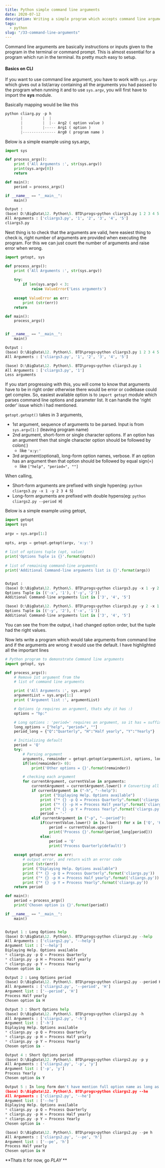 ```yaml
---
title: Python simple command line arguments
date: 2020-07-12
description: Writing a simple program which accepts command line arguments
tags:
  - python
slug: "/33-command-line-arguments"
---
```


Command line arguments are basically instructions or inputs given to the program in the terminal or command prompt. This is almost essential for a program which run in the terminal. Its pretty much easy to setup. 

#### Basics on CLI

If you want to use command line argument, you have to work with `sys.argv` which gives out a list/array containing all the arguments you had passed to the program when running it and to use `sys.argv`, you will first have to import the **sys** module.

Basically mapping would be like this
```py
python cliarg.py -p h
       |         |  |
       |         |  |-- Arg2 ( option value ) 
       |         |----- Arg1 ( option )
       |--------------- Arg0 ( program name )
```    

Below is a simple example using sys.argv, 

```py
import sys 

def process_args():
    print ('All Arguments :', str(sys.argv))
    print(sys.argv[0])   
    return

def main():
    period = process_args()

if __name__ == "__main__":
    main()

Output : 
(base) D:\BigData\12. Python\5. BTD\progs>python cliargs3.py 1 2 3 4 5
All Arguments : ['cliargs3.py', '1', '2', '3', '4', '5']
cliargs3.py
```

Next thing is to check that the arguments are valid, here easiest thing to check is, right number of arguments are provided when executing the program. For this we can just count the number of arguments and raise error when wrong. 

```py {7}
import getopt, sys 

def process_args():
    print ('All Arguments :', str(sys.argv))
    
    try: 
        if len(sys.argv) < 3:
            raise ValueError('Less arguments')
                
    except ValueError as err: 
        print (str(err))     
    return 

def main():
    process_args()


if __name__ == "__main__":
    main()

Output : 
(base) D:\BigData\12. Python\5. BTD\progs>python cliargs3.py 1 2 3 4 5
All Arguments : ['cliargs3.py', '1', '2', '3', '4', '5']

(base) D:\BigData\12. Python\5. BTD\progs>python cliargs3.py 1
All Arguments : ['cliargs3.py', '1']
Less arguments
```

If you start progressing with this, you will come to know that arguments have to be in right order otherwise there would be error or codebase could get complex. So, easiest available option is to `import getopt` module which parses command line options and parameter list. It can handle the 'right order' issue which i had mentioned. 

`getopt.getopt()` takes in 3 arguments,
* 1st argument, sequence of arguments to be parsed. Input is from `sys.argv[1:]` (leaving program name)
* 2nd argument, short-form or single character options. If an option has an argument then that single character option should be followed by colon(:)
  - like `'x:y:'`
* 3rd argument(optional), long-form option names, verbose. If an option has an argument then that option should be followed by equal sign(=)
  - like `["help", "period=", ""]`

When calling,
* Short-form arguments are prefixed with single hypen(eg: `python cliargs3.py -x 1 -y 2 3 4 5`)
* Long-form arguments are prefixed with double hypens(eg: `python cliargs2.py --period H`)

Below is a simple example using getopt,
```py
import getopt
import sys
 
argv = sys.argv[1:]
 
opts, args = getopt.getopt(argv, 'x:y:')
 
# list of options tuple (opt, value)
print('Options Tuple is {}'.format(opts))
 
# list of remaining command-line arguments
print('Additional Command-line arguments list is {}'.format(args))


Output : 
(base) D:\BigData\12. Python\5. BTD\progs>python cliargs3.py -x 1 -y 2 3 4 5
Options Tuple is [('-x', '1'), ('-y', '2')]
Additional Command-line arguments list is ['3', '4', '5']

(base) D:\BigData\12. Python\5. BTD\progs>python cliargs3.py -y 2 -x 1 3 4 5
Options Tuple is [('-y', '2'), ('-x', '1')]
Additional Command-line arguments list is ['3', '4', '5']
```

You can see the from the output, i had changed option order, but the tuple had the right values. 

Now lets write a program which would take arguments from command line and if the arguments are wrong it would use the default. I have highlighted all the important lines

```python {9,13,16,23}
# Python program to demonstrate Command line arguments
import getopt, sys 

def process_args():
    # Remove 1st argument from the 
    # list of command line arguments 

    print ('All Arguments :', sys.argv)
    argumentList = sys.argv[1:] 
    print ('Argument list :', argumentList)

    # Options (p requires an argument, thats why it has :)
    options = "hp:"

    # Long options : 'period=' requires an argument, so it has = suffixed
    long_options = ["help", "period=", ""]   
    period_long = {"Q":"Quarterly", "H":"Half yearly", "Y":"Yearly"}

    # Initializing default
    period = 'Q'
    try: 
        # Parsing argument 
        arguments, remainder = getopt.getopt(argumentList, options, long_options) 
        if(len(remainder)> 0):
            print('Other options = {}'.format(remainder))

        # checking each argument
        for currentArgument, currentValue in arguments:
            currentArgument = currentArgument.lower() # Converting all options to lowercase
            if currentArgument in ("-h", "--help"):
                print ("Diplaying Help. Options available") 
                print ("* {} -p Q = Process Quarterly".format('cliargs.py')) 
                print ("* {} -p H = Process Half yearly".format('cliargs.py')) 
                print ("* {} -p Y = Process Yearly".format('cliargs.py')) 
                period = '-'
            elif currentArgument in ("-p", "--period"): 
                if(currentValue.lower() in [x.lower() for x in ['Q', 'H', 'Y']]):
                    period = currentValue.upper()
                    print('Process {}'.format(period_long[period]))
                else:
                    period = 'Q'
                    print('Process Quarterly(default)')			
                
    except getopt.error as err: 
        # output error, and return with an error code 
        print (str(err)) 
        print ("Diplaying Help. Options available") 
        print ("* {} -p Q = Process Quarterly".format('cliargs.py')) 
        print ("* {} -p H = Process Half yearly".format('cliargs.py')) 
        print ("* {} -p Y = Process Yearly".format('cliargs.py'))     
    return period

def main():
    period = process_args()
    print('Chosen option is {}'.format(period))

if __name__ == "__main__":
    main()


Output 1 : Long Options help
(base) D:\BigData\12. Python\5. BTD\progs>python cliargs2.py --help
All Arguments : ['cliargs2.py', '--help']
Argument list : ['--help']
Diplaying Help. Options available
* cliargs.py -p Q = Process Quarterly
* cliargs.py -p H = Process Half yearly
* cliargs.py -p Y = Process Yearly
Chosen option is -

Output 2 : Long Options period
(base) D:\BigData\12. Python\5. BTD\progs>python cliargs2.py --period H
All Arguments : ['cliargs2.py', '--period', 'H']
Argument list : ['--period', 'H']
Process Half yearly
Chosen option is H

Output 3 : Short Options help
(base) D:\BigData\12. Python\5. BTD\progs>python cliargs2.py -h
All Arguments : ['cliargs2.py', '-h']
Argument list : ['-h']
Diplaying Help. Options available
* cliargs.py -p Q = Process Quarterly
* cliargs.py -p H = Process Half yearly
* cliargs.py -p Y = Process Yearly
Chosen option is -

Output 4 : Short Options period
(base) D:\BigData\12. Python\5. BTD\progs>python cliargs2.py -p y
All Arguments : ['cliargs2.py', '-p', 'y']
Argument list : ['-p', 'y']
Process Yearly
Chosen option is Y

Output 5 : In long form don't have mention full option name as long as its unique
(base) D:\BigData\12. Python\5. BTD\progs>python cliargs2.py --he
All Arguments : ['cliargs2.py', '--he']
Argument list : ['--he']
Diplaying Help. Options available
* cliargs.py -p Q = Process Quarterly
* cliargs.py -p H = Process Half yearly
* cliargs.py -p Y = Process Yearly
Chosen option is -

(base) D:\BigData\12. Python\5. BTD\progs>python cliargs2.py --pe h
All Arguments : ['cliargs2.py', '--pe', 'h']
Argument list : ['--pe', 'h']
Process Half yearly
Chosen option is H
```


**Thats it for now, go *PLAY* **